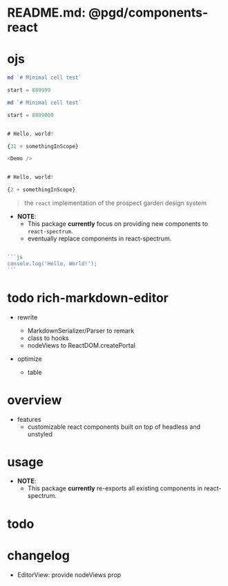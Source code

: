 # README.md: @pgd/components-react

# ojs
~~~js ojsLive=true
md `# Minimal cell test`

start = 889999
~~~

~~~js ojsLive=true
md `# Minimal cell test`

start = 8899000
~~~

~~~js jsxLive=true

# Hello, world!

{31 + somethingInScope}

<Demo />
~~~

~~~js jsxLive=true

# Hello, world!

{2 + somethingInScope}

~~~

> the `react` implementation of the prospect garden design system

- **NOTE**:
  - This package **currently** focus on providing new components to `react-spectrum`.
  - eventually replace components in react-spectrum. 

~~~~js

```js
console.log('Hello, World!');
```

~~~~

# todo rich-markdown-editor
- rewrite
  - MarkdownSerializer/Parser to remark
  - class to hooks
  - nodeViews to ReactDOM.createPortal

- optimize
  - table
# overview
- features
  - customizable react components built on top of headless and unstyled
# usage
- **NOTE**:
  - This package **currently** re-exports all existing components in react-spectrum.
# todo

# changelog

- EditorView: provide nodeViews prop
